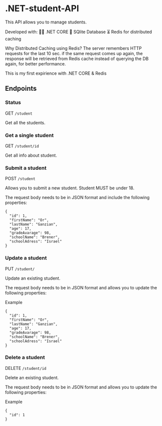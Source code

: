 # .NET-student-API

This API allows you to manage students.

Developed with:
👨‍💻  .NET CORE
💾  SQlite Database
⏳  Redis for distributed caching

Why Distributed Caching using Redis?
The server remembers HTTP requests for the last 10 sec.
if the same request comes up again, the response will be retrieved from Redis cache instead of querying the DB again, for better performance.

This is my first expirience with .NET CORE & Redis

## Endpoints ##

### Status ###

GET `/student`

Get all the students.

### Get a single student ###

GET `/student/id`

Get all info about student.


### Submit a student ###

POST `/student`

Allows you to submit a new student. 
Student MUST be under 18.

The request body needs to be in JSON format and include the following properties:
```
{
  "id": 1,
  "firstName": "Or",
  "lastName": "Ganzian",
  "age": 17,
  "gradeAvarage": 98,
  "schoolName": "Brener",
  "schoolAdress": "Israel"
}
```

### Update a student ###

PUT `/student/`

Update an existing student.

The request body needs to be in JSON format and allows you to update the following properties:

 Example
```
{
  "id": 1,
  "firstName": "Or",
  "lastName": "Ganzian",
  "age": 17,
  "gradeAvarage": 98,
  "schoolName": "Brener",
  "schoolAdress": "Israel"
}
```

### Delete a student ###

DELETE `/student/id`

Delete an existing student. 

The request body needs to be in JSON format and allows you to update the following properties:

 Example
```
{
  "id": 1
}
```


